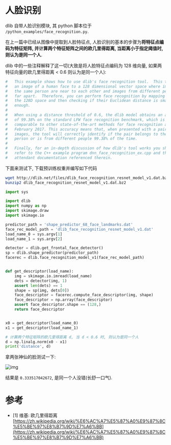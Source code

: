 # 人脸识别

dlib 自带人脸识别模块, 其 python 脚本位于 `/python_examples/face_recognition.py`.

在上一篇中已经从图像中提取到人脸特征点, 人脸识别的基本的步骤为**将特征点编码为特征矩阵, 并计算两个特征矩阵之间的欧几里得距离, 当距离小于指定阈值时, 则认为是同一个人**.

dlib 中的一些注释解释了这一切(大致是将人脸特征点编码为 128 维向量, 如果两特征向量的欧几里得距离 < 0.6 则认为是同一个人):

```python
#   This example shows how to use dlib's face recognition tool.  This tool maps
#   an image of a human face to a 128 dimensional vector space where images of
#   the same person are near to each other and images from different people are
#   far apart.  Therefore, you can perform face recognition by mapping faces to
#   the 128D space and then checking if their Euclidean distance is small
#   enough.
#
#   When using a distance threshold of 0.6, the dlib model obtains an accuracy
#   of 99.38% on the standard LFW face recognition benchmark, which is
#   comparable to other state-of-the-art methods for face recognition as of
#   February 2017. This accuracy means that, when presented with a pair of face
#   images, the tool will correctly identify if the pair belongs to the same
#   person or is from different people 99.38% of the time.
#
#   Finally, for an in-depth discussion of how dlib's tool works you should
#   refer to the C++ example program dnn_face_recognition_ex.cpp and the
#   attendant documentation referenced therein.
```

下面来测试下, 下载预训练权重并编写如下代码

```sh
wget http://dlib.net/files/dlib_face_recognition_resnet_model_v1.dat.bz2
bunzip2 dlib_face_recognition_resnet_model_v1.dat.bz2
```

```python
import sys

import dlib
import numpy as np
import skimage.draw
import skimage.io

predictor_path = 'shape_predictor_68_face_landmarks.dat'
face_rec_model_path = 'dlib_face_recognition_resnet_model_v1.dat'
load_name_0 = sys.argv[1]
load_name_1 = sys.argv[2]

detector = dlib.get_frontal_face_detector()
sp = dlib.shape_predictor(predictor_path)
facerec = dlib.face_recognition_model_v1(face_rec_model_path)


def get_descriptor(load_name):
    img = skimage.io.imread(load_name)
    dets = detector(img, 1)
    assert len(dets) == 1
    shape = sp(img, dets[0])
    face_descriptor = facerec.compute_face_descriptor(img, shape)
    face_descriptor = np.array(face_descriptor)
    assert face_descriptor.shape == (128,)
    return face_descriptor


x0 = get_descriptor(load_name_0)
x1 = get_descriptor(load_name_1)

# 计算两个特征矩阵的欧几里得距离 d, 当 d < 0.6 时, 则认为是同一个人
d = np.linalg.norm(x0 - x1)
print('distance', d)
```

拿两张神仙的脸测试一下:

![img](/img/daze/dlib/face_recognition/godness_d.png)

结果是 `0.333517042672`, 是同一个人没错(长舒一口气).

# 参考

- [1] 维基: 欧几里得距离 [https://zh.wikipedia.org/wiki/%E6%AC%A7%E5%87%A0%E9%87%8C%E5%BE%97%E8%B7%9D%E7%A6%BB](https://zh.wikipedia.org/wiki/%E6%AC%A7%E5%87%A0%E9%87%8C%E5%BE%97%E8%B7%9D%E7%A6%BB)
